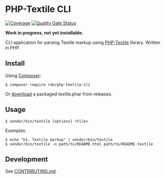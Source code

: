 PHP-Textile CLI
=====

[![Coverage](https://sonarcloud.io/api/project_badges/measure?project=gocom_php-textile-cli&metric=coverage)](https://sonarcloud.io/dashboard?id=gocom_php-textile-cli) [![Quality Gate Status](https://sonarcloud.io/api/project_badges/measure?project=gocom_php-textile-cli&metric=alert_status)](https://sonarcloud.io/dashboard?id=gocom_php-textile-cli)

**Work in progress, not yet installable.**

CLI application for parsing Textile markup using [PHP-Textile](https://github.com/textile/php-textile) library. Written
in PHP.

Install
-----

Using [Composer](https://getcomposer.org):

```shell
$ composer require rah/php-textile-cli
```

Or [download](https://github.com/gocom/php-textile-cli/releases/latest) a packaged textile.phar from releases.

Usage
-----

```shell
$ vendor/bin/textile [options] <file>
```

Examples:

```shell
$ echo "h1. Textile markup" | vendor/bin/textile
$ vendor/bin/textile -o path/to/README.html path/to/README.textile
```

Development
-----

See [CONTRIBUTING.md](https://github.com/gocom/php-textile-cli/blob/master/CONTRIBUTING.md).
